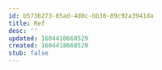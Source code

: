 ```yaml
---
id: b5736273-85ad-4d0c-bb30-89c92a3941da
title: Ref
desc: ''
updated: 1604418668529
created: 1604418668529
stub: false
---
```



